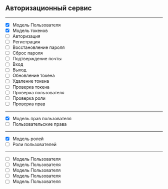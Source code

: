 ## Авторизационный сервис

---
- [x] Модель Пользователя
- [x] Модель токенов
- [ ] Авторизация 
- [ ] Регистрация
- [ ] Восстановление пароля
- [ ] Сброс пароля
- [ ] Подтверждение почты
- [ ] Вход
- [ ] Выход
- [ ] Обновление токена
- [ ] Удаление токена
- [ ] Проверка токена
- [ ] Проверка пользователя
- [ ] Проверка роли
- [ ] Проверка прав
---
- [x] Модель прав пользователя
- [ ] Пользовательские права
---
- [x] Модель ролей
- [ ] Роли пользователей
---
- [ ] Модель Пользователя
- [ ] Модель Пользователя
- [ ] Модель Пользователя
- [ ] Модель Пользователя
- [ ] Модель Пользователя
